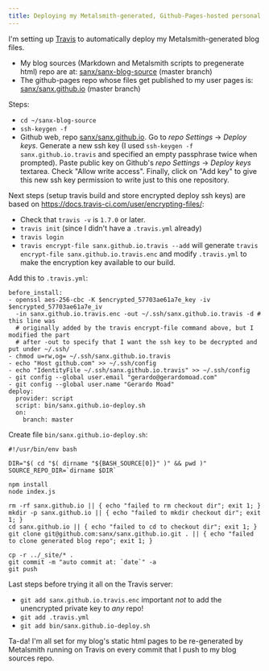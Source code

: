 ```yaml
---
title: Deploying my Metalsmith-generated, Github-Pages-hosted personal blog from the comfort of `git push`
---
```


I'm setting up [Travis](https://travis-ci.org) to automatically deploy my Metalsmith-generated blog files.

*   My blog sources (Markdown and Metalsmith scripts to pregenerate html) repo are at:
    [sanx/sanx-blog-source](https://github.com/sanx/sanx-blog-source) (master branch)
*   The github-pages repo whose files get published to my user pages is:
    [sanx/sanx.github.io](https://github.com/sanx/sanx.github.io) (master branch)

Steps:

*   `cd ~/sanx-blog-source`
*   `ssh-keygen -f `
*   Github web, repo [sanx/sanx.github.io](https://github.com/sanx/sanx.github.io). Go to
    _*repo* Settings_ -> _Deploy keys_. Generate a new ssh key (I used `ssh-keygen -f sanx.github.io.travis`
    and specified an empty passphrase twice when prompted). Paste public key on Github's _*repo* Settings_ -> _Deploy keys_
    textarea. Check "Allow write access". Finally, click on "Add key" to give this new ssh key permission
    to write just to this one repository.

Next steps (setup travis build and store encrypted deploy ssh keys) are based on https://docs.travis-ci.com/user/encrypting-files/:

*   Check that `travis -v` is `1.7.0` or later.
*   `travis init` (since I didn't have a `.travis.yml` already)
*   `travis login`
*   `travis encrypt-file sanx.github.io.travis --add` will generate `travis encrypt-file sanx.github.io.travis.enc`
    and modify `.travis.yml` to make the encryption key available to our build.

Add this to `.travis.yml`:

    before_install:
    - openssl aes-256-cbc -K $encrypted_57703ae61a7e_key -iv $encrypted_57703ae61a7e_iv
      -in sanx.github.io.travis.enc -out ~/.ssh/sanx.github.io.travis -d # this line was
      # originally added by the travis encrypt-file command above, but I modified the part
      # after -out to specify that I want the ssh key to be decrypted and put under ~/.ssh/
    - chmod u=rw,og= ~/.ssh/sanx.github.io.travis
    - echo "Host github.com" >> ~/.ssh/config
    - echo "IdentityFile ~/.ssh/sanx.github.io.travis" >> ~/.ssh/config
    - git config --global user.email "gerardo@gerardomoad.com"
    - git config --global user.name "Gerardo Moad"
    deploy:
      provider: script
      script: bin/sanx.github.io-deploy.sh
      on:
        branch: master


Create file `bin/sanx.github.io-deploy.sh`:

    #!/usr/bin/env bash
    
    DIR="$( cd "$( dirname "${BASH_SOURCE[0]}" )" && pwd )"
    SOURCE_REPO_DIR=`dirname $DIR`
    
    npm install
    node index.js
    
    rm -rf sanx.github.io || { echo "failed to rm checkout dir"; exit 1; }
    mkdir -p sanx.github.io || { echo "failed to mkdir checkout dir"; exit 1; }
    cd sanx.github.io || { echo "failed to cd to checkout dir"; exit 1; }
    git clone git@github.com:sanx/sanx.github.io.git . || { echo "failed to clone generated blog repo"; exit 1; }
    
    cp -r ../_site/* .
    git commit -m "auto commit at: `date`" -a
    git push


Last steps before trying it all on the Travis server:

*   `git add sanx.github.io.travis.enc` important *not* to add the unencrypted private key to *any* repo!
*   `git add .travis.yml`
*   `git add bin/sanx.github.io-deploy.sh`


Ta-da! I'm all set for my blog's static html pages to be re-generated
by Metalsmith running on Travis on every commit that I push to my blog sources repo.
